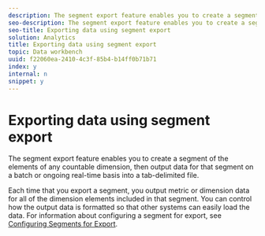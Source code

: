 ```yaml
---
description: The segment export feature enables you to create a segment of the elements of any countable dimension, then output data for that segment on a batch or ongoing real-time basis into a tab-delimited file.
seo-description: The segment export feature enables you to create a segment of the elements of any countable dimension, then output data for that segment on a batch or ongoing real-time basis into a tab-delimited file.
seo-title: Exporting data using segment export
solution: Analytics
title: Exporting data using segment export
topic: Data workbench
uuid: f22060ea-2410-4c3f-85b4-b14ff0b71b71
index: y
internal: n
snippet: y
---
```


# Exporting data using segment export

The segment export feature enables you to create a segment of the elements of any countable dimension, then output data for that segment on a batch or ongoing real-time basis into a tab-delimited file.

 Each time that you export a segment, you output metric or dimension data for all of the dimension elements included in that segment. You can control how the output data is formatted so that other systems can easily load the data. For information about configuring a segment for export, see [Configuring Segments for Export](../../c-get-started/c-exp-data-seg-exp/t-config-sgts-expt.md#task_8857F221FA66463990EC9B60DB6DB372). 

